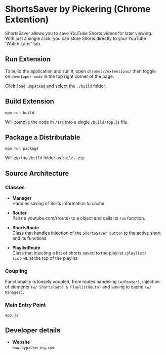 # ShortsSaver by Pickering (Chrome Extention)
ShortsSaver allows you to save YouTube Shorts videos for later viewing. With just a single click, you can store Shorts directly to your YouTube 'Watch Later' tab.

## Run Extension
To build the application and run it, open `chrome://extensions/` then toggle on `developer mode` in the top right corner of the page. <br>

Click `load unpacked` and select the `./build` folder.

## Build Extension

```console
npm run build
```
Will compile the code in `/src` into a single `/build/app.js` file.


## Package a Distributable 
```console
npm run package
```
Will zip the `/build` folder as `build-.zip`

## Source Architecture 

### Classes
-  <b>Manager</b><br>
Handles saving of Sorts information to cache

- <b>Router</b><br>
Pairs a youtube.com/{route} to a object and calls its `run` function.

- <b>ShortsRoute</b><br>
Class that handles injection of the `ShortsSaver button` to the active short and its functions

- <b>PlaylistRoute</b><br>
Class that injecting a list of shorts saved to the playlist `/playlist?list=WL` at the top of the playlist.

### Coupling 
Functionality is loosely coupled, from routes handeling `(w/Router)`, injection of elements `(w/ ShortsRoute & PlaylistRoute)` and saving to cache `(w/ Manager)`.

### Main Entry Point 
```
app.js
```

## Developer details
- <b>Website</b><br>
`www.bypickering.com`